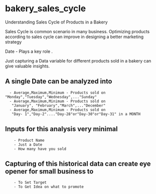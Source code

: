 # bakery_sales_cycle
Understanding Sales Cycle of Products in a Bakery

Sales Cycle is common scenario in many business. Optimizing products according to sales cycle can improve in designing a better marketing strategy

Date - Plays a key role .

Just capturing a Data variable for different products sold in a bakery can give valuable insights.

## A single Date can be analyzed into
      - Average,Maximum,Minimum - Products sold on     "Monday","Tuesday","Wednesday",..."Sunday"
      - Average,Maximum,Minimum - Products sold on
       "January", "February","March",..."December"
      - Average,Maximum,Minimum - Products sold on
       "Day- 1","Day-2"...."Day-28"or"Day-30"or"Day-31" in a MONTH

##  Inputs for this analysis very minimal
        - Product Name
        - Just a Date
        - How many have you sold
##  Capturing of this historical data can create eye opener for small business to
        - To Set Target
        - To Get Idea on what to promote
